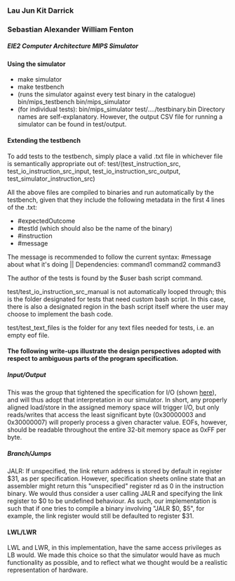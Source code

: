 ### Lau Jun Kit Darrick

### Sebastian Alexander William Fenton

##### EIE2 Computer Architecture MIPS Simulator



#### Using the simulator
* make simulator
* make testbench
* (runs the simulator against every test binary in the catalogue) bin/mips_testbench bin/mips_simulator
* (for individual tests): bin/mips_simulator test/..../testbinary.bin
Directory names are self-explanatory. However, the output CSV file for running a simulator can be found in test/output.

#### Extending the testbench
To add tests to the testbench, simply place a valid .txt file in whichever file is semantically appropriate out of: test/(test_instruction_src, test_io_instruction_src_input, test_io_instruction_src_output, test_simulator_instruction_src) 

All the above files are compiled to binaries and run automatically by the testbench, given that they include the following metadata in the first 4 lines of the .txt: 
* #expectedOutcome
* #testId   (which should also be the name of the binary)
* #instruction
* #message

The message is recommended to follow the current syntax: #message about what it's doing || Dependencies: command1 command2 command3 

The author of the tests is found by the $user bash script command.

test/test_io_instruction_src_manual is not automatically looped through; this is the folder designated for tests that need custom bash script. In this case, there is also a designated region in the bash script itself where the user may choose to implement the bash code.

test/test_text_files is the folder for any text files needed for tests, i.e. an empty eof file.

#### The following write-ups illustrate the design perspectives adopted with respect to ambiguous parts of the program specification.

##### Input/Output
This was the group that tightened the specification for I/O (shown [here](https://github.com/m8pple/arch2-2018-cw/issues/42#issuecomment-437190800)), and will thus adopt that interpretation in our simulator. In short, any properly aligned load/store in the assigned memory space will trigger I/O, but only reads/writes that access the least significant byte (0x30000003 and 0x30000007) will properly process a given character value. EOFs, however, should be readable throughout the entire 32-bit memory space as 0xFF per byte.

##### Branch/Jumps
JALR: If unspecified, the link return address is stored by default in register $31, as per specification. However, specification sheets online state that an assembler might return this "unspecified" register rd as 0 in the instruction binary. We would thus consider a user calling JALR and specifying the link register to $0 to be undefined behaviour. As such, our implementation is such that if one tries to compile a binary involving "JALR $0, $5", for example, the link register would still be defaulted to register $31.

#### LWL/LWR
LWL and LWR, in this implementation, have the same access privileges as LB would. We made this choice so that the simulator would have as much functionality as possible, and to reflect what we thought would be a realistic representation of hardware. 
